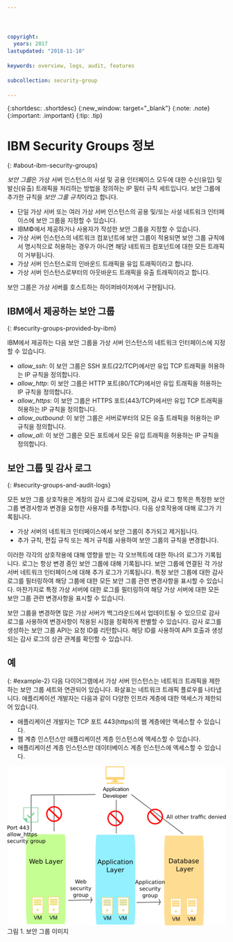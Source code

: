 ```yaml
---



copyright:
  years: 2017
lastupdated: "2018-11-10"

keywords: overview, logs, audit, features

subcollection: security-group

---
```


{:shortdesc: .shortdesc}
{:new_window: target="_blank"}
{:note: .note}
{:important: .important}
{:tip: .tip}

# IBM Security Groups 정보
{: #about-ibm-security-groups}

*보안 그룹*은 가상 서버 인스턴스의 사설 및 공용 인터페이스 모두에 대한
수신(유입) 및 발신(유출) 트래픽을 처리하는 방법을 정의하는 IP 필터 규칙 세트입니다. 보안
그룹에 추가한 규칙을 *보안 그룹 규칙*이라고 합니다.

* 단일 가상 서버 또는 여러 가상 서버 인스턴스의 공용 및/또는 사설 네트워크 인터페이스에 보안 그룹을 지정할 수 있습니다.
* IBM©에서 제공하거나 사용자가 작성한 보안 그룹을 지정할 수 있습니다.
* 가상 서버 인스턴스의 네트워크 컴포넌트에 보안 그룹이 적용되면 보안 그룹 규칙에서 명시적으로 허용하는 경우가 아니면 해당 네트워크 컴포넌트에 대한 모든 트래픽이 거부됩니다. 
* 가상 서버 인스턴스로의 인바운드 트래픽을 유입 트래픽이라고 합니다.
* 가상 서버 인스턴스로부터의 아웃바운드 트래픽을 유출 트래픽이라고 합니다.

보안 그룹은 가상 서버를 호스트하는 하이퍼바이저에서 구현됩니다.

## IBM에서 제공하는 보안 그룹
{: #security-groups-provided-by-ibm}

IBM에서 제공하는 다음 보안 그룹을 가상 서버 인스턴스의
네트워크 인터페이스에 지정할 수 있습니다.

* *allow_ssh*: 이 보안 그룹은 SSH 포트(22/TCP)에서만 유입 TCP 트래픽을 허용하는 IP 규칙을 정의합니다.
* *allow_http*: 이 보안 그룹은 HTTP 포트(80/TCP)에서만 유입 트래픽을 허용하는 IP 규칙을 정의합니다.
* *allow_https*: 이 보안 그룹은 HTTPS 포트(443/TCP)에서만 유입 TCP 트래픽을 허용하는 IP 규칙을 정의합니다.
* *allow_outbound*: 이 보안 그룹은 서버로부터의 모든 유출 트래픽을 허용하는 IP 규칙을 정의합니다.
* *allow_all*: 이 보안 그룹은 모든 포트에서 모든 유입 트래픽을 허용하는 IP 규칙을 정의합니다.

## 보안 그룹 및 감사 로그
{: #security-groups-and-audit-logs}

모든 보안 그룹 상호작용은 계정의 감사 로그에 로깅되며, 감사 로그 항목은 특정한 보안 그룹 변경사항과 변경을 요청한 사용자를 추적합니다. 다음 상호작용에 대해 로그가 기록됩니다.
* 가상 서버의 네트워크 인터페이스에서 보안 그룹이 추가되고 제거됩니다.
* 추가 규칙, 편집 규칙 또는 제거 규칙를 사용하여 보안 그룹의 규칙을 변경합니다.

이러한 각각의 상호작용에 대해 영향을 받는 각 오브젝트에 대한 하나의 로그가 기록됩니다. 로그는 항상 변경 중인 보안 그룹에 대해 기록됩니다. 보안 그룹에 연결된 각 가상 서버 네트워크 인터페이스에 대해 추가 로그가 기록됩니다. 특정 보안 그룹에 대한 감사 로그를 필터링하여 해당 그룹에 대한 모든 보안 그룹 관련 변경사항을 표시할 수 있습니다. 마찬가지로 특정 가상 서버에 대한 로그를 필터링하여 해당 가상 서버에 대한 모든 보안 그룹 관련 변경사항을 표시할 수 있습니다.

보안 그룹을 변경하면 많은 가상 서버가 백그라운드에서 업데이트될 수 있으므로 감사 로그를 사용하여 변경사항이 적용된 시점을 정확하게 판별할 수 있습니다.  감사 로그를 생성하는 보안 그룹 API는 요청 ID를 리턴합니다. 해당 ID를 사용하여 API 호출과 생성되는 감사 로그의 상관 관계를 확인할 수 있습니다.

## 예
{: #example-2}
다음 다이어그램에서 가상 서버 인스턴스는
네트워크 트래픽을 제한하는 보안 그룹 세트와 연관되어 있습니다. 화살표는 네트워크 트래픽 플로우를 나타냅니다. 애플리케이션 개발자는 다음과 같이 다양한 인프라 계층에 대한 액세스가 제한되어 있습니다.

* 애플리케이션 개발자는 TCP 포트 443(https)의 웹 계층에만 액세스할 수 있습니다.
* 웹 계층 인스턴스만 애플리케이션 계층 인스턴스에 액세스할 수 있습니다.
* 애플리케이션 계층 인스턴스만 데이터베이스 계층 인스턴스에 액세스할 수 있습니다.

![보안 그룹 이미지](images/SecurityGroups.png "이미지는 보안 그룹 세트가 사용된 네트워크 트래픽 플로우를 보여줌") 그림 1. 보안 그룹 이미지
